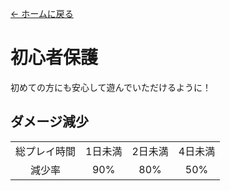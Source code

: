 [← ホームに戻る](../)
# 初心者保護
初めての方にも安心して遊んでいただけるように！

## ダメージ減少
<table>
    <tr>
        <td align="center">総プレイ時間</td>
        <td align="center">1日未満</td>
        <td align="center">2日未満</td>
        <td align="center">4日未満</td>
    </tr>
    <tr>
        <td align="center">減少率</td>
        <td align="center">90%</td>
        <td align="center">80%</td>
        <td align="center">50%</td>
    </tr>
</table>